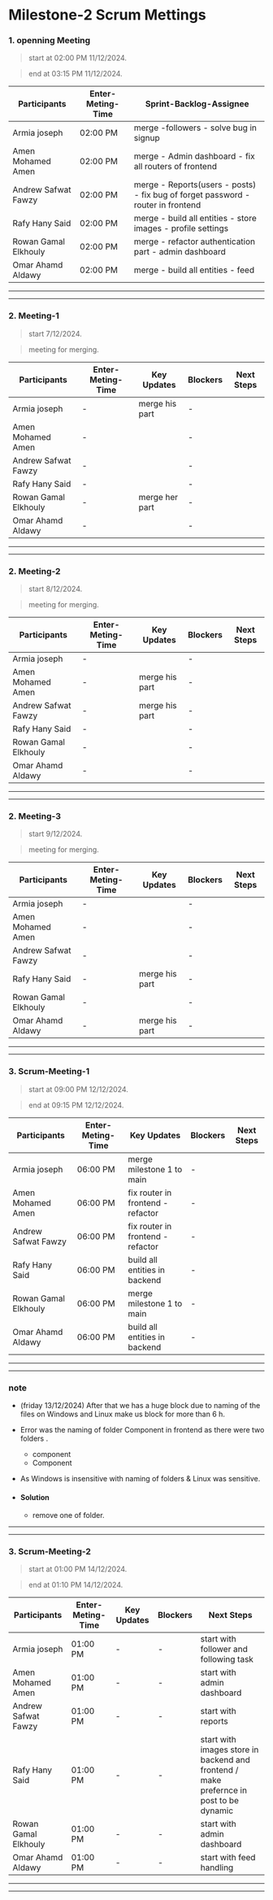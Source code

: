 # Milestone-2 Scrum Mettings

### 1. openning Meeting

> start at 02:00 PM 11/12/2024.

> end at 03:15 PM 11/12/2024.

| **Participants**     | **Enter-Meting-Time** | **Sprint-Backlog-Assignee**    |
| -------------------- | --------------------- | ------------------------------ | 
| Armia joseph         | 02:00 PM              |  merge -followers - solve bug in signup                        |
| Amen Mohamed Amen    | 02:00 PM              |  merge  - Admin dashboard - fix all routers of frontend          |
| Andrew Safwat Fawzy  | 02:00 PM              | merge - Reports(users - posts) - fix bug of forget password - router in frontend  |
| Rafy Hany Said       | 02:00 PM              | merge - build all entities - store images - profile settings            |
| Rowan Gamal Elkhouly | 02:00 PM              | merge - refactor authentication part - admin dashboard                          |
| Omar Ahamd Aldawy    | 02:00 PM              | merge - build all entities - feed                        |

---

---

### 2. Meeting-1

> start  7/12/2024.

> meeting for merging.

| **Participants**     | **Enter-Meting-Time** | **Key Updates**                    | **Blockers**                             | **Next Steps**                 |
| -------------------- | --------------------- | ---------------------------------- | ---------------------------------------- | ------------------------------ |
| Armia joseph         | -             |      merge his part     | -                                        |       |
| Amen Mohamed Amen    | -              |     | -                    |       |
| Andrew Safwat Fawzy  | -              |  | -                    |  |
| Rafy Hany Said       | -              |             |  -    |
| Rowan Gamal Elkhouly | -              |        merge her part      |-      |
| Omar Ahamd Aldawy    | -              |           | -                                        |      |

---
---

### 2. Meeting-2

> start  8/12/2024.

> meeting for merging.

| **Participants**     | **Enter-Meting-Time** | **Key Updates**                    | **Blockers**                             | **Next Steps**                 |
| -------------------- | --------------------- | ---------------------------------- | ---------------------------------------- | ------------------------------ |
| Armia joseph         | -             |           | -                                        |       |
| Amen Mohamed Amen    | -              |  merge his part   | -                    |       |
| Andrew Safwat Fawzy  | -              | merge his part | -                    |  |
| Rafy Hany Said       | -              |             |  -    |
| Rowan Gamal Elkhouly | -              |              |-      |
| Omar Ahamd Aldawy    | -              |           | -                                        |      |

---
---

### 2. Meeting-3

> start  9/12/2024.

> meeting for merging.

| **Participants**     | **Enter-Meting-Time** | **Key Updates**                    | **Blockers**                             | **Next Steps**                 |
| -------------------- | --------------------- | ---------------------------------- | ---------------------------------------- | ------------------------------ |
| Armia joseph         | -             |           | -                                        |       |
| Amen Mohamed Amen    | -              |     | -                    |       |
| Andrew Safwat Fawzy  | -              | | -                    |  |
| Rafy Hany Said       | -              |       merge his part      |  -    |
| Rowan Gamal Elkhouly | -              |              |-      |
| Omar Ahamd Aldawy    | -              |      merge his part      | -                                        |      |

---
---

### 3. Scrum-Meeting-1

> start at 09:00 PM 12/12/2024.

> end at 09:15 PM 12/12/2024.

| **Participants**     | **Enter-Meting-Time** | **Key Updates**                    | **Blockers**                             | **Next Steps**                 |
| -------------------- | --------------------- | ---------------------------------- | ---------------------------------------- | ------------------------------ |
| Armia joseph         | 06:00 PM          |      merge milestone 1 to main     | -                                        |       |
| Amen Mohamed Amen    | 06:00 PM             |   fix router in frontend - refactor  | -                    |       |
| Andrew Safwat Fawzy  | 06:00 PM              |fix router in frontend - refactor  | -                    |  |
| Rafy Hany Said       | 06:00 PM              |   build all entities in backend          |  -    |
| Rowan Gamal Elkhouly | 06:00 PM              |        merge milestone 1 to main      |-      |
| Omar Ahamd Aldawy    | 06:00 PM              |   build all entities in backend        | -                                        |      |
---
---
### note
- (friday 13/12/2024) After that we has a huge block due to naming of the files on Windows and Linux make us block for more than 6 h.
- Error was the naming of folder Component in frontend as there were two folders .

    - component
    - Component
- As Windows is insensitive with naming of folders & Linux was sensitive.
- #### **Solution**
    - remove one of folder.
---
---

### 3. Scrum-Meeting-2

> start at 01:00 PM 14/12/2024.

> end at 01:10 PM 14/12/2024.

| **Participants**     | **Enter-Meting-Time** | **Key Updates**                    | **Blockers**                             | **Next Steps**                 |
| -------------------- | --------------------- | ---------------------------------- | ---------------------------------------- | ------------------------------ |
| Armia joseph         |01:00 PM           |      -     | -                                        |     start with follower and following task  |
| Amen Mohamed Amen    | 01:00 PM              |   -  | -                    |   start with admin dashboard    |
| Andrew Safwat Fawzy  | 01:00 PM              |-  | -                    | start with reports |
| Rafy Hany Said       | 01:00 PM               |   -          |  -    | start with images store in backend and frontend / make prefernce in post to be dynamic
| Rowan Gamal Elkhouly | 01:00 PM               |        -      |-      |start with admin dashboard
| Omar Ahamd Aldawy    | 01:00 PM              |   -        | -                                        |   start with feed handling   |
---
---

